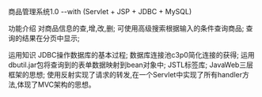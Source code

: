 商品管理系统1.0 
     --with (Servlet + JSP + JDBC + MySQL)

功能介绍
	对商品信息的查,增,改,删;
	可使用高级搜索根据输入的条件查询商品;
	查询的结果在分页中显示;

运用知识
	JDBC操作数据库的基本过程;
	数据库连接池c3p0简化连接的获得;
	运用dbutil.jar包将查询到的表单数据映射到bean对象中;
 	JSTL标签库;
	JavaWeb三层框架的思想;
        使用反射实现了请求的转发,在一个Servlet中实现了所有handler方法,体现了MVC架构的思想。



